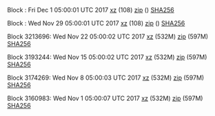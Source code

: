 Block : Fri Dec  1 05:00:01 UTC 2017 [xz](https://transfer.sh/32IX0/bootstrap.dat.20171201.tar.xz) (108) [zip]() () [SHA256](https://transfer.sh/9ErjC/sha256.txt)

Block : Wed Nov 29 05:00:01 UTC 2017 [xz](https://transfer.sh/hVWtE/bootstrap.dat.20171129.tar.xz) (108) [zip]() () [SHA256](https://transfer.sh/y7aKp/sha256.txt)

Block 3213696: Wed Nov 22 05:00:02 UTC 2017 [xz](https://transfer.sh/HUoJL/bootstrap.dat.20171122.tar.xz) (532M) [zip](https://transfer.sh/u6C1p/bootstrap.dat.20171122.zip) (597M) [SHA256](https://transfer.sh/Fpwnl/sha256.txt)

Block 3193244: Wed Nov 15 05:00:02 UTC 2017 [xz](https://transfer.sh/3mWw6/bootstrap.dat.20171115.tar.xz) (532M) [zip](https://transfer.sh/afrNn/bootstrap.dat.20171115.zip) (597M) [SHA256](https://transfer.sh/UzX6a/sha256.txt)

Block 3174269: Wed Nov  8 05:00:03 UTC 2017 [xz](https://transfer.sh/KfG8x/bootstrap.dat.20171108.tar.xz) (532M) [zip](https://transfer.sh/5tRSN/bootstrap.dat.20171108.zip) (597M) [SHA256](https://transfer.sh/DDnU3/sha256.txt)

Block 3160983: Wed Nov  1 05:00:07 UTC 2017 [xz](https://transfer.sh/esTFo/bootstrap.dat.20171101.tar.xz) (532M) [zip](https://transfer.sh/16irWe/bootstrap.dat.20171101.zip) (597M) [SHA256](https://transfer.sh/5rX3I/sha256.txt)
